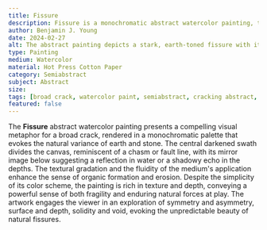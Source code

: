 ```yaml
---
title: Fissure
description: Fissure is a monochromatic abstract watercolor painting, that I just felt like expressing in a painting one evening.
author: Benjamin J. Young
date: 2024-02-27
alt: The abstract painting depicts a stark, earth-toned fissure with its reflection, conveying a sense of division or a singular broad crack.
type: Painting
medium: Watercolor
material: Hot Press Cotton Paper
category: Semiabstract
subject: Abstract
size: 
tags: [broad crack, watercolor paint, semiabstract, cracking abstract, running accents, broad stokes, earthy tone]
featured: false
---
```


The **Fissure** abstract watercolor painting presents a compelling visual metaphor for a broad crack, rendered in a monochromatic palette that evokes the natural variance of earth and stone. The central darkened swath divides the canvas, reminiscent of a chasm or fault line, with its mirror image below suggesting a reflection in water or a shadowy echo in the depths. The textural gradation and the fluidity of the medium's application enhance the sense of organic formation and erosion. Despite the simplicity of its color scheme, the painting is rich in texture and depth, conveying a powerful sense of both fragility and enduring natural forces at play. The artwork engages the viewer in an exploration of symmetry and asymmetry, surface and depth, solidity and void, evoking the unpredictable beauty of natural fissures.
